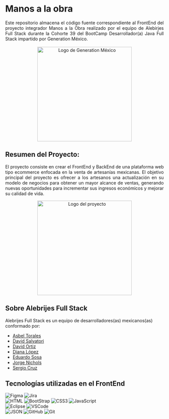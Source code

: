 # Manos a la obra 
<div style = "text-align: justify;">
Este repositorio almacena el código fuente correspondiente al FrontEnd del proyecto integrador Manos a la Obra realizado por el equipo de Alebirjes Full Stack durante la Cohorte 39 del BootCamp Desarrollador(a) Java Full Stack impartido por Generation México. <br><br>
<div style="text-align: center;">
    <img src="./assets/images/generation.jpg" alt="Logo de Generation México" width="300"/>
</div>

## Resumen del Proyecto:
El proyecto consiste en crear el FrontEnd y BackEnd de una plataforma web tipo ecommerce enfocada en la venta de artesanías mexicanas. El objetivo principal del proyecto es ofrecer a los artesanos una actualización en su modelo de negocios para obtener un mayor alcance de ventas, generando nuevas oportunidades para incrementar sus ingresos económicos y mejorar su calidad de vida.<br>
<div style="text-align: center;">
    <img src="./assets/images/Logo.png" alt="Logo del proyecto" width="300"/>
</div>
</div>

## Sobre Alebrijes Full Stack
Alebrijes Full Stack es un equipo de desarrolladores(as) mexicanos(as) conformado por: 
- [Asbel Torales](https://www.linkedin.com/in/asbeltorales "Asbel Torales")
- [David Salvatori](https://mx.linkedin.com/in/david-salvatori-3561bb2b6 "David Salvatori")
- [David Ortiz](https://www.linkedin.com/in/david-ortiz-campos "David Ortiz")
- [Diana López](https://www.linkedin.com/in/diana-mariela-l%C3%B3pez-ortiz-a39a481ba "Diana López")
- [Eduardo Sosa](https://www.linkedin.com/in/eduardo-sosa-fullstack "Eduardo Sosa")
- [Jorge Nichols](https://www.linkedin.com/in/jorge-nichols-antonio-villalobos "Jorge Nichols")
- [Sergio Cruz](https://www.linkedin.com/in/sergioce "Sergio Cruz")

## Tecnologías utilizadas en el FrontEnd
![Figma](https://img.shields.io/badge/Figma-F24E1E?style=for-the-badge&logo=figma&logoColor=white)
![Jira](https://img.shields.io/badge/Jira-0052CC?style=for-the-badge&logo=Jira&logoColor=white)<br>
![HTML](https://img.shields.io/badge/HTML5-E34F26?style=for-the-badge&logo=html5&logoColor=white)
![BootStrap](https://img.shields.io/badge/Bootstrap-563D7C?style=for-the-badge&logo=bootstrap&logoColor=white)
![CSS3](https://img.shields.io/badge/CSS3-1572B6?style=for-the-badge&logo=css3&logoColor=white)
![JavaScript](https://img.shields.io/badge/JavaScript-323330?style=for-the-badge&logo=javascript&logoColor=F7DF1E)<br>
![Eclipse](https://img.shields.io/badge/Eclipse-2C2255?style=for-the-badge&logo=eclipse&logoColor=white)
![VSCode](https://img.shields.io/badge/VSCode-0078D4?style=for-the-badge&logo=visual%20studio%20code&logoColor=white)<br>
![JSON](https://img.shields.io/badge/json-5E5C5C?style=for-the-badge&logo=json&logoColor=white)
![GitHub](https://img.shields.io/badge/GitHub-100000?style=for-the-badge&logo=github&logoColor=white)
![Git](https://img.shields.io/badge/GIT-E44C30?style=for-the-badge&logo=git&logoColor=white)
